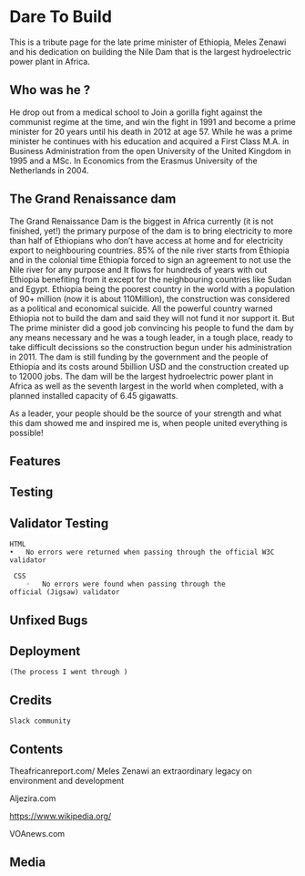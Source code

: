  # Dare To Build

   This is a tribute page for the late prime minister of Ethiopia, Meles Zenawi and his dedication on building the Nile Dam that is the largest hydroelectric power plant in Africa.

  ## Who was he ?

  He drop out from a medical school to Join a gorilla fight against the communist regime at the time, and win the fight in 1991 and become a prime minister for 20 years until his death in 2012 at age 57. While he was a prime minister he continues with his education and acquired a First Class M.A. in Business Administration from the open University of the United Kingdom in 1995 and a MSc. In Economics from the Erasmus University of the Netherlands in 2004.

  ## The Grand Renaissance dam

   The Grand Renaissance Dam is the biggest in Africa currently (it is not finished, yet!) the primary purpose of the dam is to bring electricity to more than half of Ethiopians who don’t have access at home and for electricity export to neighbouring countries. 85% of the nile river starts from Ethiopia and in the colonial time Ethiopia forced to sign an agreement to not use the Nile river for any purpose and It flows for hundreds of years with out Ethiopia benefiting from it except for the neighbouring countries like Sudan and Egypt. Ethiopia being the poorest country in the world with a population of 90+ million (now it is about 110Million), the construction was considered as a political and economical suicide. All the powerful country warned Ethiopia not to build the dam and said they will not fund it nor support it. But The prime minister did a good job convincing his people to fund the dam by any means necessary and he was a tough leader, in a tough place, ready to take difficult decissions so the construction begun under his administration in 2011. The dam is still funding by the government and the people of Ethiopia and its costs around 5billion USD and the construction created up to 12000 jobs. The dam will be the largest hydroelectric power plant in Africa as well as the seventh largest in the world when completed, with a planned installed capacity of 6.45 gigawatts.
    
   As a leader, your people should be the source of your strength and what this dam showed me and inspired me is, when people united everything is possible!
  


  ## Features



  ## Testing



  ## Validator Testing

    HTML
 	•	No errors were returned when passing through the official W3C validator

     CSS
     	◦	No errors were found when passing through the official (Jigsaw) validator


  ## Unfixed Bugs


  ## Deployment
    (The process I went through )


  ## Credits

    Slack community


 
  ## Contents

  Theafricanreport.com/ Meles Zenawi an extraordinary legacy on environment and development

  Aljezira.com

  https://www.wikipedia.org/

  VOAnews.com



  ## Media










